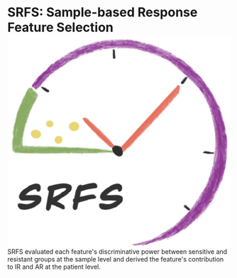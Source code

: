 # SRFS: Sample-based Response Feature Selection <img src="logo_SRFS.jpg" align="right">
    
SRFS evaluated each feature's discriminative power between sensitive and resistant groups at the sample level and derived the feature's contribution to IR and AR at the patient level.

